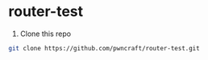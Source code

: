 # router-test

1. Clone this repo
```bash
git clone https://github.com/pwncraft/router-test.git
```
